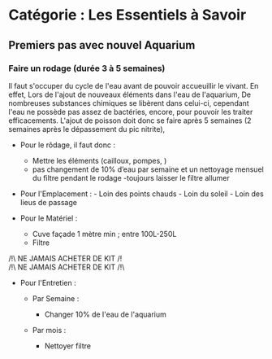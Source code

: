 # Catégorie : Les Essentiels à Savoir

## Premiers pas avec nouvel Aquarium
### Faire un rodage (durée 3 à 5 semaines)
Il faut s'occuper du cycle de l'eau avant de pouvoir accueuillir le vivant.
En effet, Lors de l'ajout de nouveaux éléments dans l'eau de l'aquarium, De
nombreuses substances chimiques se libèrent dans celui-ci, cependant l'eau ne
possède pas assez de bactéries, encore, pour pouvoir les traiter efficacements.
L'ajout de poisson doit donc se faire après 5 semaines (2 semaines après le
dépassement du pic nitrite),
- Pour le rôdage, il faut donc :
    - Mettre les éléments (cailloux, pompes, )
    - pas changement de 10% d’eau par semaine et un nettoyage mensuel du filtre pendant le rodage
    -toujours laisser le filtre allumer

- Pour l'Emplacement : - Loin des points chauds
                       - Loin du soleil
                       - Loin des lieus de passage

- Pour le Matériel :
    - Cuve façade 1 mètre min ; entre 100L-250L
    - Filtre

/!\ NE JAMAIS ACHETER DE KIT /!\
/!\ NE JAMAIS ACHETER DE KIT /!\
- Pour l'Entretien :

    - Par Semaine :
        - Changer 10% de l'eau de l'aquarium

    - Par mois :
        - Nettoyer filtre